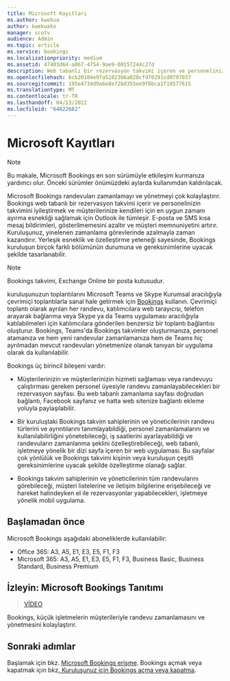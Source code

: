```yaml
---
title: Microsoft Kayıtları
ms.author: kwekua
author: kwekuako
manager: scotv
audience: Admin
ms.topic: article
ms.service: bookings
ms.localizationpriority: medium
ms.assetid: 47403d64-a067-4754-9ae9-00157244c27d
description: Web tabanlı bir rezervasyon takvimi içeren ve personelinizin takvimini iyileştirmek ve müşterilerinize randevu rezervasyonu için esneklik sağlamak için Outlook ile tümleşen Microsoft Bookings uygulamasına genel bakış.
ms.openlocfilehash: 6cb20104e9fa51023b6a828cfd70291cd0797037
ms.sourcegitcommit: 195e4734d9a6e8e72bd355ee9f8bca1f18577615
ms.translationtype: MT
ms.contentlocale: tr-TR
ms.lasthandoff: 04/13/2022
ms.locfileid: "64822682"
---
```

# <a name="microsoft-bookings"></a>Microsoft Kayıtları

> [!NOTE]
> Bu makale, Microsoft Bookings en son sürümüyle etkileşim kurmanıza yardımcı olur. Önceki sürümler önümüzdeki aylarda kullanımdan kaldırılacak.

Microsoft Bookings randevuları zamanlamayı ve yönetmeyi çok kolaylaştırır. Bookings web tabanlı bir rezervasyon takvimi içerir ve personelinizin takvimini iyileştirmek ve müşterilerinize kendileri için en uygun zamanı ayırma esnekliği sağlamak için Outlook ile tümleşir. E-posta ve SMS kısa mesaj bildirimleri, gösterilmemesini azaltır ve müşteri memnuniyetini artırır. Kuruluşunuz, yinelenen zamanlama görevlerinde azalmayla zaman kazandırır. Yerleşik esneklik ve özelleştirme yeteneği sayesinde, Bookings kuruluşun birçok farklı bölümünün durumuna ve gereksinimlerine uyacak şekilde tasarlanabilir.

> [!NOTE]
> Bookings takvimi, Exchange Online bir posta kutusudur.

kuruluşunuzun toplantılarını Microsoft Teams ve Skype Kurumsal aracılığıyla çevrimiçi toplantılarla sanal hale getirmek için [Bookings](https://support.microsoft.com/office/overview-of-the-bookings-app-in-teams-7b8569e1-0c8a-444e-b712-d9968b05110b) kullanın. Çevrimiçi toplantı olarak ayrılan her randevu, katılımcılara web tarayıcısı, telefon arayarak bağlanma veya Skype ya da Teams uygulaması aracılığıyla katılabilmeleri için katılımcılara gönderilen benzersiz bir toplantı bağlantısı oluşturur. Bookings, Teams'da Bookings takvimler oluşturmanıza, personel atamanıza ve hem yeni randevular zamanlamanıza hem de Teams hiç ayrılmadan mevcut randevuları yönetmenize olanak tanıyan bir uygulama olarak da kullanılabilir.

Bookings üç birincil bileşeni vardır:

- Müşterilerinizin ve müşterilerinizin hizmeti sağlaması veya randevuyu çalıştırması gereken personel üyesiyle randevu zamanlayabilecekleri bir rezervasyon sayfası. Bu web tabanlı zamanlama sayfası doğrudan bağlantı, Facebook sayfanız ve hatta web sitenize bağlantı ekleme yoluyla paylaşılabilir.

- Bir kuruluştaki Bookings takvim sahiplerinin ve yöneticilerinin randevu türlerini ve ayrıntılarını tanımlayabildiği, personel zamanlamalarını ve kullanılabilirliğini yönetebileceği, iş saatlerini ayarlayabildiği ve randevuların zamanlanma şeklini özelleştirebileceği, web tabanlı, işletmeye yönelik bir dizi sayfa içeren bir web uygulaması. Bu sayfalar çok yönlülük ve Bookings takvimi kişinin veya kuruluşun çeşitli gereksinimlerine uyacak şekilde özelleştirme olanağı sağlar.

- Bookings takvim sahiplerinin ve yöneticilerinin tüm randevularını görebileceği, müşteri listelerine ve iletişim bilgilerine erişebileceği ve hareket halindeyken el ile rezervasyonlar yapabilecekleri, işletmeye yönelik mobil uygulama.

## <a name="before-you-begin"></a>Başlamadan önce

Microsoft Bookings aşağıdaki aboneliklerde kullanılabilir:

- Office 365: A3, A5, E1, E3, E5, F1, F3
- Microsoft 365: A3, A5, E1, E3, E5, F1, F3, Business Basic, Business Standard, Business Premium

## <a name="watch-introducing-microsoft-bookings"></a>İzleyin: Microsoft Bookings Tanıtımı

> [VİDEO](https://www.youtube.com/watch?v=G2HOsM767Sw)

Bookings, küçük işletmelerin müşterileriyle randevu zamanlamasını ve yönetmesini kolaylaştırır.

## <a name="next-steps"></a>Sonraki adımlar

Başlamak için bkz. [Microsoft Bookings erişme](get-access.md). Bookings açmak veya kapatmak için bkz[. Kuruluşunuz için Bookings açma veya kapatma](turn-bookings-on-or-off.md).
